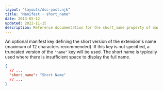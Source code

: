```yaml
---
layout: "layouts/doc-post.njk"
title: "Manifest - short_name"
date: 2013-05-12
updated: 2022-11-15
description: Reference documentation for the short_name property of manifest.json.
---
```


An optional manifest key defining the short version of the extension's name (maximum of 12 characters recommended). If this key is not specified, a truncated version of the `"name"` key will be used. The short name is typically used where there is insufficient space to display the full name.

```json
{
  // ...
  "short_name": "Short Name"
  // ...
}
```